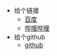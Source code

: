 * 给个链接
    * [百度](https://baidu.com)
    * [哔哩哔哩](https://bilibili.com)
* 给个github
    * [github](https://github.com)

